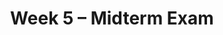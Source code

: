 ---
title: Week 5 – Midterm Exam
weekNumber: 5
days:
      - date: 2024-10-28
        events:
          - name: LEC 14
            type: lecture
            title: Midterm Review
            url:
            html:
            podcast:
            readings:
          - name: DISC 5
            type: discussion
            title: Probability and Simulation
            problems: 
      - date: 2024-10-30
        events:
          - name: EXAM
            type: exam
            title: <b>Midterm Exam covers Lectures 1-12<b>
      - date: 2024-11-1
        events:
          - name: LEC 15
            type: lecture
            title: Bootstrapping and Confidence Intervals
            url:
            html:
            podcast:
            readings:
              - name: CIT 13.0-13.2
                url: https://inferentialthinking.com/chapters/13/Estimation.html
            keywords: inference, bootstrapping, resample, np.percentile, confidence interval
      - date: 2024-11-3
        events:
          - name: PROJ
            type: proj
            title: Midterm Project
            url:
---